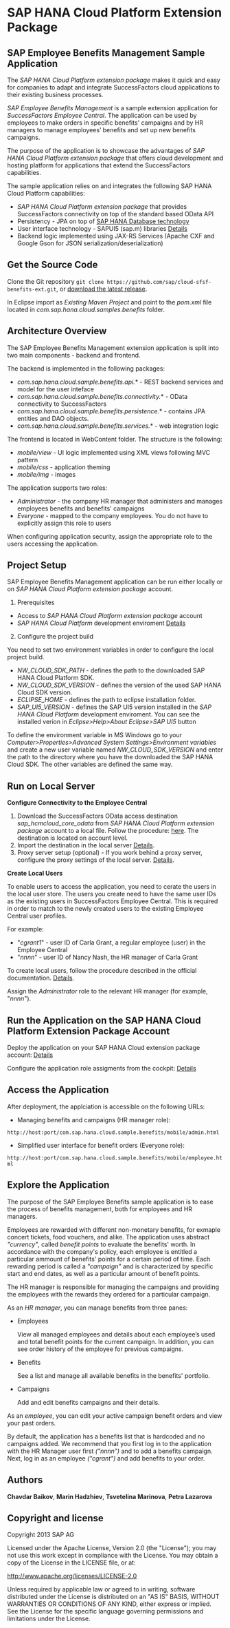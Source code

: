 SAP HANA Cloud Platform Extension Package 
=========================================

SAP Employee Benefits Management Sample Application
-----------------------------------------------

The *SAP HANA Cloud Platform extension package* makes it quick and easy for companies to adapt and integrate SuccessFactors cloud applications to their existing business processes.

*SAP Employee Benefits Management* is a sample extension application for *SuccessFactors Employee Central*. The application can be used by employees to make orders in specific benefits' campaigns and by HR managers to manage employees’ benefits and set up new benefits campaigns.

The purpose of the application is to showcase the advantages of *SAP HANA Cloud Platform extension package* that offers cloud development and hosting platform for applications that extend the SuccessFactors capabilities.

The sample application relies on and integrates the following SAP HANA Cloud Platform capabilities:

* *SAP HANA Cloud Platform extension package* that provides SuccessFactors connectivity  on top of the standard based OData API 
* Persistency - JPA on top of [SAP HANA Database technology](http://www.saphana.com/welcome)
* User interface technology - SAPUI5 (sap.m) libraries [Details](https://sapui5.hana.ondemand.com/sdk/test-resources/sap/m/demokit/explored/index.html)
* Backend logic implemented using JAX-RS Services (Apache CXF and Google Gson for JSON serialization/deserialization)

Get the Source Code
-------------------

Clone the Git repository `git clone https://github.com/sap/cloud-sfsf-benefits-ext.git`, or [download the latest release](https://github.com/sap/cloud-sfsf-benefits-ext/zipball/master).

In Eclipse import as *Existing Maven Project* and point to the *pom.xml* file located in *com.sap.hana.cloud.samples.benefits* folder.

Architecture Overview
---------------------

The SAP Employee Benefits Management extension application is split into two main components - backend and frontend. 

The backend is implemented in the following packages:

  - *com.sap.hana.cloud.sample.benefits.api.** - REST backend services and model for the user inteface
  - *com.sap.hana.cloud.sample.benefits.connectivity.** - OData connectivity to SuccessFactors  
  - *com.sap.hana.cloud.sample.benefits.persistence.** - contains JPA entities and DAO objects.
  - *com.sap.hana.cloud.sample.benefits.services.** - web integration logic

The frontend is located in WebContent folder. The structure is the following:

  - *mobile/view* - UI logic implemented using XML views following MVC pattern
  - *mobile/css* - application theming
  - *mobile/img* - images
  
The application supports two roles:

- *Administrator* - the company HR manager that administers and manages employees benefits and benefits' campaigns
- *Everyone* - mapped to the company employees. You do not have to explicitly assign this role to users

When configuring application security, assign the appropriate role to the users accessing the application.

Project Setup
-----------------

SAP Employee Benefits Management application can be run either locally or on *SAP HANA Cloud Platform extension package* account.

1. Prerequisites

  * Access to *SAP HANA Cloud Platform extension package* account
  * *SAP HANA Cloud Platform* development enviroment [Details](https://help.hana.ondemand.com/help/frameset.htm?e815ca4cbb5710148376c549fd74c0db.html)

2. Configure the project build

 You need to set two environment variables in order to configure the local project build.

 * *NW_CLOUD_SDK_PATH* - defines the path to the downloaded SAP HANA Cloud Platform SDK.
 * *NW_CLOUD_SDK_VERSION* - defines the version of the used SAP HANA Cloud SDK version.
 * *ECLIPSE_HOME* - defines the path to eclipse installation folder.
 * *SAP_UI5_VERSION* - defines the SAP UI5 version installed in the *SAP HANA Cloud Platform* development enviroment. You can see the installed verion in *Eclipse>Help>About Eclipse>SAP UI5* button

 To define the environment variable in MS Windows go to your *Computer>Properties>Advanced System Settings>Environment variables* and create a new user variable named *NW_CLOUD_SDK_VERSION* and enter the path to the directory where you have the downloaded the SAP HANA Cloud SDK. The other variables are defined the same way.

Run on Local Server
-------------------

**Configure Connectivity to the Employee Central**

 1. Download the SuccessFactors OData access destination *sap_hcmcloud_core_odata* from  *SAP HANA Cloud Platform extension package* account to a local file. 
 Follow the procedure: [here](https://help.hana.ondemand.com/help/frameset.htm?f02a359183c74429a9d82b23feb15243.html). The destination is located on account level.
 2. Import the destination in the local server [Details](https://help.hana.ondemand.com/help/frameset.htm?0334aa5dbb304deb83a30503967b6f8d.html).
 3. Proxy server setup (optional) - If you work behind a proxy server, configure the proxy settings of the local server. [Details](https://help.hana.ondemand.com/help/frameset.htm?e592cf6cbb57101495d3c28507d20f1b.html).

**Create Local Users**

To enable users to access the application, you need to cerate the users in the local user store. The users you create need to have the same user IDs as the existing users in SuccessFactors Employee Central. This is required in order to match to the newly created users to the existing Employee Central user profiles.

For example:

- "*cgrant1*" - user ID of Carla Grant, a regular employee (user) in the Employee Central
- "*nnnn*" - user ID of Nancy Nash, the HR manager of Carla Grant

To create local users, follow the procedure described in the official documentation. [Details](https://help.hana.ondemand.com/help/frameset.htm?fe47e02fd9514ab889c37250ed771c0c.html).

Assign the *Administrator* role to the relevant HR manager (for example, "*nnnn*").

Run the Application on the  SAP HANA Cloud Platform Extension Package Account
----------------------------------------------------------

Deploy the application on your SAP HANA Cloud extension package account: [Details](https://help.hana.ondemand.com/help/frameset.htm?e5dfbc6cbb5710149279f67fb43d4e5d.html)

Configure the application role assigments from the cockpit: [Details](https://help.hana.ondemand.com/help/frameset.htm?db8175b9d976101484e6fa303b108acd.html)


Access the Application 
----------------------

After deployment, the applciation is accessible on the following URLs:

* Managing benefits and campaigns (HR manager role):

`http://host:port/com.sap.hana.cloud.sample.benefits/mobile/admin.html`

* Simplified user interface for benefit orders (Everyone role):

`http://host:port/com.sap.hana.cloud.sample.benefits/mobile/employee.html`
 
Explore the Application
-----------------------

The purpose of the SAP Employee Benefits sample application is to ease the process of benefits management, both for employees and HR managers.

Employees are rewarded with different non-monetary benefits, for exmaple concert tickets, food vouchers, and alike. The application uses abstract *"currency"*, called *benefit points* to evaluate the benefits' worth. In accordance with the company's policy, each employee is entitled a particular ammount of benefits' points for a certain period of time. Each rewarding period is called a *"campaign"* and is characterized by specific start and end dates, as well as a particular amount of benefit points. 

The HR manager is responsible for managing the campaigns and providing the employees with the rewards they ordered for a particular campaign.

As an *HR manager*, you can manage benefits from three panes:

* Employees

  View all managed employees and details about each employee’s used and total benefit points for the current campaign. In addition, you can see order history of the employee for previous campaigns.

* Benefits
 
  See a list and manage all available benefits in the benefits' portfolio.

* Campaigns

  Add and edit benefits campaigns and their details.

As an *employee*, you can edit your active campaign benefit orders and view your past orders.

By default, the application has a benefits list that is hardcoded and no campaigns added. We recommend that you first log in to the application with the HR Manager user first *("nnnn")* and to add a benefits campaign. Next, log in as an employee *("cgrant")* and add benefits to your order.  

Authors
-------

**Chavdar Baikov**,
**Marin Hadzhiev**,
**Tsvetelina Marinova**,
**Petra Lazarova**

Copyright and license
---------------------

Copyright 2013 SAP AG

Licensed under the Apache License, Version 2.0 (the "License");
you may not use this work except in compliance with the License.
You may obtain a copy of the License in the LICENSE file, or at:

   http://www.apache.org/licenses/LICENSE-2.0

Unless required by applicable law or agreed to in writing, software
distributed under the License is distributed on an "AS IS" BASIS,
WITHOUT WARRANTIES OR CONDITIONS OF ANY KIND, either express or implied.
See the License for the specific language governing permissions and
limitations under the License.